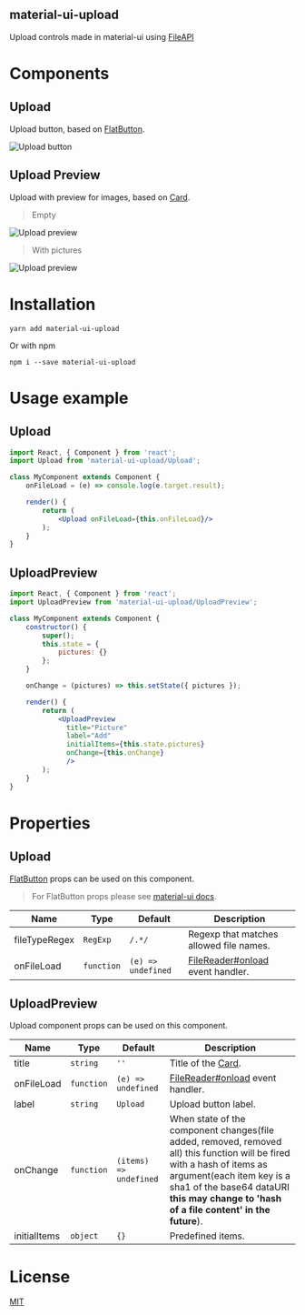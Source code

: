 material-ui-upload
----------------------

Upload controls made in material-ui using [FileAPI][file-api]

# Components

## Upload

Upload button, based on [FlatButton][flat-button].

![Upload button](screenshot-upload.png)

## Upload Preview

Upload with preview for images, based on [Card][card].

> Empty

![Upload preview](screenshot-upload-preview-empty.png)

> With pictures

![Upload preview](screenshot-upload-preview-with-pictures.png)

# Installation

``` shell
yarn add material-ui-upload
```

Or with npm

```shell
npm i --save material-ui-upload
```

# Usage example

## Upload

``` jsx
import React, { Component } from 'react';
import Upload from 'material-ui-upload/Upload';

class MyComponent extends Component {
    onFileLoad = (e) => console.log(e.target.result);

    render() {
        return (
            <Upload onFileLoad={this.onFileLoad}/>
        );
    }
}

```

## UploadPreview

``` jsx
import React, { Component } from 'react';
import UploadPreview from 'material-ui-upload/UploadPreview';

class MyComponent extends Component {
    constructor() {
        super();
        this.state = {
            pictures: {}
        };
    }

    onChange = (pictures) => this.setState({ pictures });

    render() {
        return (
            <UploadPreview
              title="Picture"
              label="Add"
              initialItems={this.state.pictures}
              onChange={this.onChange}
              />
        );
    }
}
```

# Properties

## Upload

[FlatButton][flat-button] props can be used on this component.

> For FlatButton props please see [material-ui docs][flat-button].

| Name | Type | Default | Description |
| ---- | ---- | ------- | ----------- |
| fileTypeRegex | `RegExp` | `/.*/` | Regexp that matches allowed file names. |
| onFileLoad | `function` | `(e) => undefined` | [FileReader#onload][onload] event handler. |

## UploadPreview

Upload component props can be used on this component.

| Name | Type | Default | Description |
| ---- | ---- | ------- | ----------- |
| title | `string` | `''` | Title of the [Card][card]. |
| onFileLoad | `function` | `(e) => undefined` | [FileReader#onload][onload] event handler. |
| label | `string` | `Upload` | Upload button label. |
| onChange | `function` | `(items) => undefined` | When state of the component changes(file added, removed, removed all) this function will be fired with a hash of items as argument(each item key is a sha1 of the base64 dataURI __this may change to 'hash of a file content' in the future__). |
| initialItems | `object` | `{}` | Predefined items. |

# License

[MIT](/LICENSE)


[card]: http://www.material-ui.com/#/components/card
[flat-button]: http://www.material-ui.com/#/components/flat-button
[file-api]: https://developer.mozilla.org/en-US/docs/Web/API/File
[onload]: https://developer.mozilla.org/ru/docs/Web/API/FileReader/onload
